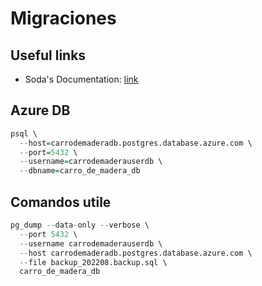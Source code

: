 # Migraciones

## Useful links

- Soda's Documentation: [link](https://gobuffalo.io/documentation/database/soda/)

## Azure DB

```r
psql \
  --host=carrodemaderadb.postgres.database.azure.com \
  --port=5432 \
  --username=carrodemaderauserdb \
  --dbname=carro_de_madera_db
```

## Comandos utile

```r
pg_dump --data-only --verbose \
  --port 5432 \
  --username carrodemaderauserdb \
  --host carrodemaderadb.postgres.database.azure.com \
  --file backup_202208.backup.sql \
  carro_de_madera_db
```
